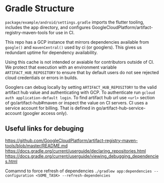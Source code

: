 # Gradle Structure

`package/example/android/settings.gradle` imports the flutter tooling, includes the app directory, and configures GoogleCloudPlatform/artifact-registry-maven-tools for use in CI.

This repo has a GCP instance that mirrors dependencies available from `google()` and `mavenCentral()` used by ci (or googlers). This gives us redundant uptime for dependency availability.

Using this cache is not intended or avaiable for contributors outside of CI. We protect that execution with an environment variable `ARTIFACT_HUB_REPOSITORY` to ensure that by default users do not see rejected cloud credentials or errors in builds.

Googlers can debug locally by setting `ARTIFACT_HUB_REPOSITORY` to the valid artifact hub value and authenticating with GCP. To authenticate run `gcloud auth application-default login`. To find artifact hub url use `<url>` section of go/artifact-hub#maven or inspect the value on CI servers. CI uses a service account for billing. That is defined in go/artifact-hub-service-account (googler access only).

## Useful links for debuging
https://github.com/GoogleCloudPlatform/artifact-registry-maven-tools/blob/master/README.md
https://docs.gradle.org/current/userguide/declaring_repositories.html
https://docs.gradle.org/current/userguide/viewing_debugging_dependencies.html

Comamnd to force refresh of dependencies `./gradlew app:dependencies --configuration <SOME_TASK> --refresh-dependencies`
